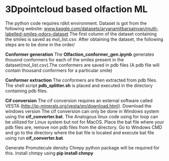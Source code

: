# 3Dpointcloud based olfaction ML
The python code requires rdkit environment. Dataset is got from the following website: www.kaggle.com/datasets/aryanamitbarsainyan/multi-labelled-smiles-odors-dataset
The first column of the dataset containing the smiles is saved as mol_list.csv. After obtaining the dataset, the following steps are to be done in the order/

**Conformer generation**
The **Olfaction_conformer_gen.ipynb** generates thousnd conformers for each of the smiles present in the dataset(mol_list.csv).The conformers are saved in pdb files (A pdb file will contain thousand conformers for a particular smile)

**Conformer extraction**
The conformers are then extracted from pdb files. The shell script **pdb_splitter.sh** is placed and executed in the directory containing pdb files. 

**Cif conversion**
The cif conversion requires an external software called VESTA (http://jp-minerals.org/vesta/en/download.html). Download the windows version The cif conversion can only be done in Windows system using the **cif_converter.bat**. The Analogous linux code using for loop can be utilized for Linux system but not for MacOS. Place the bat file where your pdb files are, remove non pdb files from the directory. Go to Windows CMD and go to the directory where the bat file is located and execute bat file using run **cif_converter.bat**.

Generate Promolecule density
Chmpy python package will be required for this. Install chmpy using **pip install chmpy**


